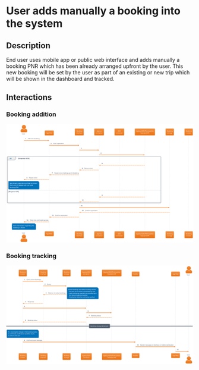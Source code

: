 # User adds manually a booking into the system

## Description

End user uses mobile app or public web interface and adds manually a booking PNR which has been already arranged upfront by the user. This new booking will be set by the user as part of an existing or new trip which will be shown in the dashboard and tracked.

## Interactions

### Booking addition

![user_add_booking_manually](./user_add_booking_manually.svg)

### Booking tracking

![booking_tracking](./booking_tracking.svg)
